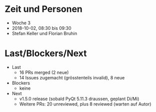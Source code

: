 # Zeit und Personen

- Woche 3
- 2018-10-02, 08:30 bis 09:30
- Stefan Keller und Florian Bruhin

# Last/Blockers/Next

- Last
  - 16 PRs merged (2 neue)
  - 14 Issues zugemacht (grösstenteils invalid), 8 neue
- Blockers
  - keine
- Next
  - v1.5.0 release (sobald PyQt 5.11.3 draussen, geplant Di/Mi)
  - Weitere PRs: 20 unreviewed, plus 8 reviewed (warten auf Autor)
